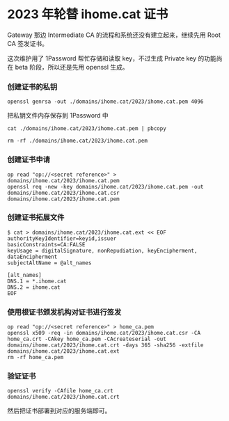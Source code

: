 # 2023 年轮替 ihome.cat 证书

Gateway 那边 Intermediate CA 的流程和系统还没有建立起来，继续先用 Root CA 签发证书。

这次维护用了 1Password 帮忙存储和读取 key，不过生成 Private key 的功能尚在 beta 阶段，所以还是先用 openssl 生成。

### 创建证书的私钥

```shell
openssl genrsa -out ./domains/ihome.cat/2023/ihome.cat.pem 4096
```

把私钥文件内存保存到 1Password 中

```shell
cat ./domains/ihome.cat/2023/ihome.cat.pem | pbcopy
```

```shell
rm -rf ./domains/ihome.cat/2023/ihome.cat.pem
```

### 创建证书申请

```shell
op read "op://<secret reference>" > domains/ihome.cat/2023/ihome.cat.pem
openssl req -new -key domains/ihome.cat/2023/ihome.cat.pem -out domains/ihome.cat/2023/ihome.cat.csr
domains/ihome.cat/2023/ihome.cat.pem
```

### 创建证书拓展文件

```shell
$ cat > domains/ihome.cat/2023/ihome.cat.ext << EOF
authorityKeyIdentifier=keyid,issuer
basicConstraints=CA:FALSE
keyUsage = digitalSignature, nonRepudiation, keyEncipherment, dataEncipherment
subjectAltName = @alt_names

[alt_names]
DNS.1 = *.ihome.cat
DNS.2 = ihome.cat
EOF
```

### 使用根证书颁发机构对证书进行签发

```shell
op read "op://<secret reference>" > home_ca.pem
openssl x509 -req -in domains/ihome.cat/2023/ihome.cat.csr -CA home_ca.crt -CAkey home_ca.pem -CAcreateserial -out domains/ihome.cat/2023/ihome.cat.crt -days 365 -sha256 -extfile domains/ihome.cat/2023/ihome.cat.ext
rm -rf home_ca.pem
```

### 验证证书

```shell
openssl verify -CAfile home_ca.crt domains/ihome.cat/2023/ihome.cat.crt
```

然后把证书部署到对应的服务端即可。
